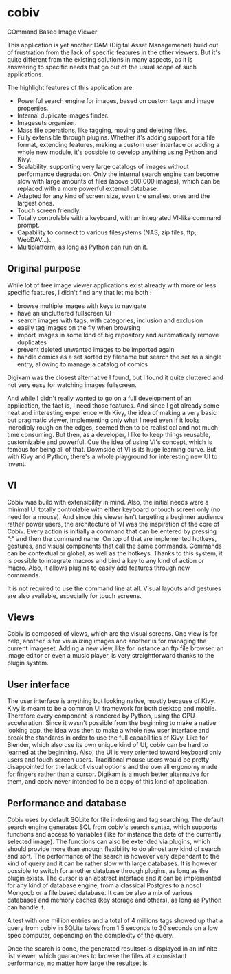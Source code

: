 # cobiv
COmmand Based Image Viewer

This application is yet another DAM (Digital Asset Managemenet) build out of frustration from the lack of specific features in the other viewers. But it's quite different from the existing solutions in many aspects, as it is answering to specific needs that go out of the usual scope of such applications.

The highlight features of this application are:
* Powerful search engine for images, based on custom tags and image properties.
* Internal duplicate images finder.
* Imagesets organizer.
* Mass file operations, like tagging, moving and deleting files.
* Fully extensible through plugins. Whether it's adding support for a file format, extending features, making a custom user interface or adding a whole new module, it's possible to develop anything using Python and Kivy.
* Scalability, supporting very large catalogs of images without performance degradation. Only the internal search engine can become slow with large amounts of files (above 500'000 images), which can be replaced with a more powerful external database.
* Adapted for any kind of screen size, even the smallest ones and the largest ones.
* Touch screen friendly.
* Totally controlable with a keyboard, with an integrated VI-like command prompt.
* Capability to connect to various filesystems (NAS, zip files, ftp, WebDAV...).
* Multiplatform, as long as Python can run on it.

## Original purpose
While lot of free image viewer applications exist already with more or less specific features, I didn't find any that let me both :
* browse multiple images with keys to navigate
* have an uncluttered fullscreen UI
* search images with tags, with categories, inclusion and exclusion
* easily tag images on the fly when browsing
* import images in some kind of big repository and automatically remove duplicates
* prevent deleted unwanted images to be imported again
* handle comics as a set sorted by filename but search the set as a single entry, allowing to manage a catalog of comics

Digikam was the closest alternative I found, but I found it quite cluttered and not very easy for watching images fullscreen.

And while I didn't really wanted to go on a full development of an application, the fact is, I need those features. And since I got already some neat and interesting experience with Kivy, the idea of making a very basic but pragmatic viewer, implementing only what I need even if it looks incredibly rough on the edges, seemed then to be realistical and not much time consuming. But then, as a developer, I like to keep things reusable, customizable and powerful. Cue the idea of using VI's concept, which is famous for being all of that. Downside of VI is its huge learning curve. But with Kivy and Python, there's a whole playground for interesting new UI to invent.


## VI
Cobiv was build with extensibility in mind. Also, the initial needs were a minimal UI totally controlable with either keyboard or touch screen only (no need for a mouse). And since this viewer isn't targeting a beginner audience rather power users, the architecture of VI was the inspiration of the core of Cobiv. Every action is initially a command that can be entered by pressing ":" and then the command name. On top of that are implemented hotkeys, gestures, and visual components that call the same commands. Commands can be contextual or global, as well as the hotkeys.
Thanks to this system, it is possible to integrate macros and bind a key to any kind of action or macro. Also, it allows plugins to easily add features through new commands.

It is not required to use the command line at all. Visual layouts and gestures are also available, especially for touch screens. 

## Views
Cobiv is composed of views, which are the visual screens. One view is for help, another is for visualizing images and another is for managing the current imageset. Adding a new view, like for instance an ftp file browser, an image editor or even a music player, is very straightforward thanks to the plugin system.

## User interface
The user interface is anything but looking native, mostly because of Kivy. Kivy is meant to be a common UI framework for both desktop and mobile. Therefore every component is rendered by Python, using the GPU acceleration. Since it wasn't possible from the beginning to make a native looking app, the idea was then to make a whole new user interface and break the standards in order to use the full capabilities of Kivy.
Like for Blender, which also use its own unique kind of UI, cobiv can be hard to learned at the beginning. Also, the UI is very oriented toward keyboard only users and touch screen users. Traditional mouse users would be pretty disappointed for the lack of visual options and the overall ergonomy made for fingers rather than a cursor. Digikam is a much better alternative for them, and cobiv never intended to be a copy of this kind of application.

## Performance and database
Cobiv uses by default SQLite for file indexing and tag searching. The default search engine generates SQL from cobiv's search syntax, which supports functions and access to variables (like for instance the date of the currently selected image). The functions can also be extended via plugins, which should provide more than enough flexibility to do almost any kind of search and sort. The performance of the search is however very dependant to the kind of query and it can be rather slow with large databases. It is however possible to switch for another database through plugins, as long as the plugin exists. The cursor is an abstract interface and it can be implemented for any kind of database engine, from a classical Postgres to a nosql Mongodb or a file based database. It can be also a mix of various databases and memory caches (key storage and others), as long as Python can handle it.

A test with one million entries and a total of 4 millions tags showed up that a query from cobiv in SQLite takes from 1.5 seconds to 30 seconds on a low spec computer, depending on the complexity of the query.

Once the search is done, the generated resultset is displayed in an infinite list viewer, which guarantees to browse the files at a consistant performance, no matter how large the resultset is.
